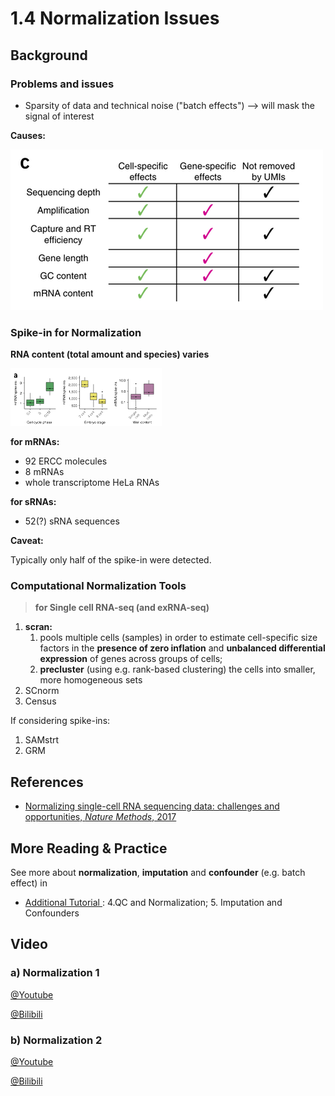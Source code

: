 # 1.4 Normalization Issues

## Background

### Problems and issues

* Sparsity of data and technical noise \("batch effects"\) --&gt; will mask the signal of interest

**Causes:**

![](../../.gitbook/assets/noise.png)

### Spike-in for Normalization

**RNA content \(total amount and species\) varies**

![](../../.gitbook/assets/rna-content.png)

**for mRNAs:**

* 92 ERCC molecules
* 8 mRNAs
* whole transcriptome HeLa RNAs

**for sRNAs:**

* 52\(?\) sRNA sequences

**Caveat:**

Typically only half of the spike-in were detected.

### Computational Normalization Tools

> **for Single cell RNA-seq \(and exRNA-seq\)**

1. **scran:**
   1. pools multiple cells \(samples\) in order to estimate cell-specific size factors in the **presence of zero inflation** and **unbalanced differential expression** of genes across groups of cells;
   2. **precluster** \(using e.g. rank-based clustering\) the cells into smaller, more homogeneous sets 
2. SCnorm
3. Census

If considering spike-ins:

1. SAMstrt
2. GRM

## **References**

* [Normalizing single-cell RNA sequencing data: challenges and opportunities, _Nature Methods_, 2017](https://www.ncbi.nlm.nih.gov/pubmed/28504683)

## **More Reading & Practice**

See more about **normalization**, **imputation** and **confounder** \(e.g. batch effect\) in

* [Additional Tutorial ](../../getting-startted.md#learning-materials): 4.QC and Normalization; 5. Imputation and Confounders

## Video

### a\) Normalization 1

[@Youtube](https://youtu.be/QCxNIGrTWh0)

[@Bilibili](https://player.bilibili.com/player.html?aid=30592584&cid=53396844&page=1)

### b\) Normalization 2

[@Youtube](https://youtu.be/QDy2grY78DE)

[@Bilibili](https://player.bilibili.com/player.html?aid=30592643&cid=53396972&page=1)

